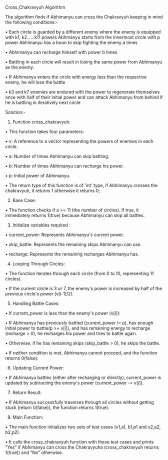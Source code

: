 Cross_Chakravyuh Algorithm

The algorithm finds if Abhimanyu can cross the Chakravyuh keeping in mind the following conditions:-

• Each circle is guarded by a different enemy where the enemy is equipped with k1, k2……k11 powers Abhmanyu starts from the innermost circle with p power Abhimanyu has a boon to skip fighting the enemy a times

• Abhimanyu can recharge himself with power b times

• Battling in each circle will result in losing the same power from Abhimanyu as the enemy.

• If Abhimanyu enters the circle with energy less than the respective enemy, he will lose the battle

• k3 and k7 enemies are endured with the power to regenerate themselves once with half of their initial power and can attack Abhimanyu from behind if he is battling in iteratively next circle

Solution:-

1. Function cross_chakravyuh:

• This function takes four parameters:

• v: A reference to a vector representing the powers of enemies in each circle.

• a: Number of times Abhimanyu can skip battling.

• b: Number of times Abhimanyu can recharge his power.

• p: Initial power of Abhimanyu.

• The return type of this function is of 'int' type, if Abhimanyu crosses the chakravyuh, it returns 1 otherwise it returns 0;

2. Base Case:

• The function checks if a >= 11 (the number of circles). If true, it immediately returns 1(true) because Abhimanyu can skip all battles.

3. Initialize variables required :

• current_power: Represents Abhimanyu's current power.

• skip_battle: Represents the remaining skips Abhimanyu can use.

• recharge: Represents the remaining recharges Abhimanyu has.

4. Looping Through Circles:

• The function iterates through each circle (from 0 to 10, representing 11 circles).

• If the current circle is 3 or 7, the enemy's power is increased by half of the previous circle's power (v[i-1]/2).

5. Handling Battle Cases:

• If current_power is less than the enemy's power (v[i]):

• If Abhimanyu has previously battled (current_power != p), has enough initial power to battle(p >= v[i]), and has remaining energy to recharge (recharge > 0), he recharges his power and tries to battle again.

• Otherwise, if he has remaining skips (skip_battle > 0), he skips the battle.

• If neither condition is met, Abhimanyu cannot proceed, and the function returns 0(false).

6. Updating Current Power:

• If Abhimanyu battles (either after recharging or directly), current_power is updated by subtracting the enemy's power (current_power -= v[i]).

7. Return Result:

• If Abhimanyu successfully traverses through all circles without getting stuck (return 0(false)), the function returns 1(true).

8. Main Function:

• The main function initializes two sets of test cases (v1,a1, b1,p1 and v2,a2, b2,p2).

• It calls the cross_chakravyuh function with these test cases and prints "Yes" if Abhimanyu can cross the Chakravyuha (cross_chakravyuh returns 1(true)) and "No" otherwise.
